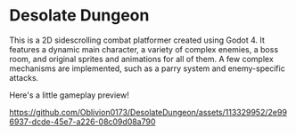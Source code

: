 # Desolate Dungeon

This is a 2D sidescrolling combat platformer created using Godot 4. It features a dynamic main character, a variety of complex enemies, a boss room, 
 and original sprites and animations for all of them. A few complex mechanisms are implemented, such as a parry system and enemy-specific attacks.

Here's a little gameplay preview!

https://github.com/Oblivion0173/DesolateDungeon/assets/113329952/2e996937-dcde-45e7-a226-08c09d08a790


